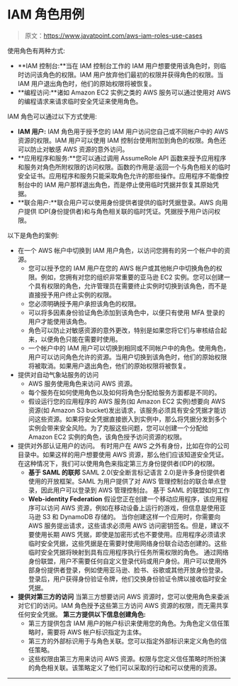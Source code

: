 # IAM 角色用例

> 原文：<https://www.javatpoint.com/aws-iam-roles-use-cases>

使用角色有两种方式:

*   **IAM 控制台:**当在 IAM 控制台工作的 IAM 用户想要使用该角色时，则临时访问该角色的权限。IAM 用户放弃他们最初的权限并获得角色的权限。当 IAM 用户退出角色时，他们的原始权限将被恢复。
*   **编程访问:**诸如 Amazon EC2 实例之类的 AWS 服务可以通过使用对 AWS 的编程请求来请求临时安全凭证来使用角色。

IAM 角色可以通过以下方式使用:

*   **IAM 用户:** IAM 角色用于授予您的 IAM 用户访问您自己或不同帐户中的 AWS 资源的权限。IAM 用户可以使用 IAM 控制台使用附加到角色的权限。角色还可以防止对敏感 AWS 资源的意外访问。
*   **应用程序和服务:**您可以通过调用 AssumeRole API 函数来授予应用程序和服务对角色所附权限的访问权限。函数的作用是:返回一个与角色相关的临时安全证书。应用程序和服务只能采取角色允许的那些操作。应用程序不能像控制台中的 IAM 用户那样退出角色，而是停止使用临时凭据并恢复其原始凭据。
*   **联合用户:**联合用户可以使用身份提供者提供的临时凭据登录。AWS 向用户提供 IDP(身份提供者)和与角色相关联的临时凭证。凭据授予用户访问权限。

以下是角色的案例:

*   在一个 AWS 帐户中切换到 IAM 用户角色，以访问您拥有的另一个帐户中的资源。
    *   您可以授予您的 IAM 用户在您的 AWS 帐户或其他帐户中切换角色的权限。例如，您拥有对您的组织非常重要的亚马逊 EC2 实例。您可以创建一个具有权限的角色，允许管理员在需要终止实例时切换到该角色，而不是直接授予用户终止实例的权限。
    *   您必须明确授予用户承担该角色的权限。
    *   可以将多因素身份验证角色添加到该角色中，以便只有使用 MFA 登录的用户才能使用该角色。
    *   角色可以防止对敏感资源的意外更改，特别是如果您将它们与审核结合起来，以便角色只能在需要时使用。
    *   一个帐户中的 IAM 用户可以切换到相同或不同帐户中的角色。使用角色，用户可以访问角色允许的资源。当用户切换到该角色时，他们的原始权限将被取消。如果用户退出角色，他们的原始权限将被恢复。
*   提供对自动气象站服务的访问
    *   AWS 服务使用角色来访问 AWS 资源。
    *   每个服务在如何使用角色以及如何将角色分配给服务方面都是不同的。
    *   假设运行您的应用程序的 AWS 服务(如 Amazon EC2 实例)想要向 AWS 资源(如 Amazon S3 bucket)发出请求，该服务必须具有安全凭据才能访问这些资源。如果将安全凭据直接嵌入到实例中，那么将凭据分发到多个实例会带来安全风险。为了克服这些问题，您可以创建一个分配给 Amazon EC2 实例的角色，该角色授予访问资源的权限。
*   提供对外部认证用户的访问。
    有时用户在 AWS 之外有身份，比如在你的公司目录中。如果这样的用户想要使用 AWS 资源，那么他们应该知道安全凭证。在这种情况下，我们可以使用角色来指定第三方身份提供者(IDP)的权限。
    *   **基于 SAML 的联邦**
        SAML 2.0(安全断言标记语言 2.0)是许多身份提供者使用的开放框架。SAML 为用户提供了对 AWS 管理控制台的联合单点登录，因此用户可以登录到 AWS 管理控制台。
        基于 SAML 的联盟如何工作
    *   **Web-identity Federation**
        假设您正在创建一个移动应用程序，该应用程序可以访问 AWS 资源，例如在移动设备上运行的游戏，但信息是使用亚马逊 S3 和 DynamoDB 存储的。
        当你创建这样一个应用时，你需要向 AWS 服务提出请求，这些请求必须用 AWS 访问密钥签名。但是，建议不要使用长期 AWS 凭据，即使是加密形式也不要使用。应用程序必须请求临时安全凭据，这些凭据是在需要时使用网络身份联合动态创建的。这些临时安全凭据将映射到具有应用程序执行任务所需权限的角色。
        通过网络身份联盟，用户不需要任何自定义登录代码或用户身份。用户可以使用外部身份提供者登录，例如使用亚马逊、脸书、谷歌或其他开放身份登录。登录后，用户获得身份验证令牌，他们交换身份验证令牌以接收临时安全凭据。
*   **提供对第三方的访问**
    当第三方想要访问 AWS 资源时，您可以使用角色来委派对它们的访问。IAM 角色授予这些第三方访问 AWS 资源的权限，而无需共享任何安全凭据。
    **第三方提供以下信息创建角色:**
    *   第三方提供包含 IAM 用户的帐户标识来使用您的角色。为角色定义信任策略时，需要将 AWS 帐户标识指定为主体。
    *   第三方的外部标识用于与角色关联。您可以指定外部标识来定义角色的信任策略。
    *   这些权限由第三方用来访问 AWS 资源。权限与您定义信任策略时所扮演的角色相关联。该策略定义了他们可以采取的行动和可以使用的资源。

* * *